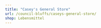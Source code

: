 ```yaml
---
title: "Casey's General Store"
url: /council-bluffs/caseys-general-store/
shop: Lebensmittel
---
```

